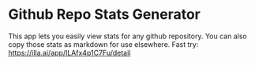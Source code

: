 # Github Repo Stats Generator
This app lets you easily view stats for any github repository.
You can also copy those stats as markdown for use elsewhere.
Fast try: https://illa.ai/app/ILAfx4p1C7Fu/detail
